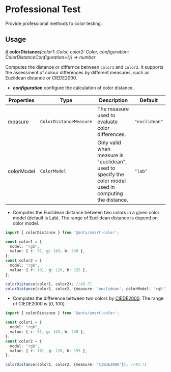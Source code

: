 # Professional Test

Provide professional methods to color testing.

## Usage

<a name="colorDistance" href="#colorDistance">#</a> **colorDistance**<i>(color1: Color, color2: Color, configuration: ColorDistanceConfiguration={}) => number</i>

Computes the distance or differnce between `color1` and `color2`. It supports the assessment of colour differences by different measures, such as Euclidean distance or CIEDE2000.

* ***configuration*** configure the calculation of color distance.
  
| Properties | Type | Description | Default|  
| ----| ---- | ---- | -----|
| measure | `ColorDistanceMeasure` | The measure used to evaluate color differences. | `"euclidean"` |
| colorModel |  `ColorModel` | Only valid when measure is "euclidean", used to specify the color model used in computing the distance. | `"lab"` |

* Computes the Euclidean distance between two colors in a given color model (default is Lab). 
The range of Euclidean distance is depend on color model.

```ts
import { colorDistance } from '@antv/smart-color';

const color1 = {
  model: "rgb",
  value: { r: 91, g: 143, b: 249 },
}; 
const color2 = {
  model: "rgb",
  value: { r: 101, g: 120, b: 155 },
};

colorDistance(color1, color2); //40.71
colorDistance(color1, color2, {measure: 'euclidean', colorModel: 'rgb'}); //97.29
```

* Computes the difference between two colors by [CIEDE2000](https://en.wikipedia.org/wiki/Color_difference#CIEDE2000).
The range of CIEDE2000 is [0, 100].

```ts
import { colorDistance } from '@antv/smart-color';

const color1 = {
  model: "rgb",
  value: { r: 91, g: 143, b: 249 },
}; 
const color2 = {
  model: "rgb",
  value: { r: 101, g: 120, b: 155 },
};

colorDistance(color1, color2, {measure: 'CIEDE2000'}); //40.71
```
